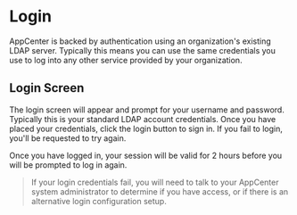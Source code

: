 # Login

AppCenter is backed by authentication using an organization's existing LDAP server. Typically this means you can use the same credentials you use to log into any other service provided by your organization.

## Login Screen

The login screen will appear and prompt for your username and password. Typically this is your standard LDAP account credentials. Once you have placed your credentials, click the login button to sign in. If you fail to login, you'll be requested to try again. 

Once you have logged in, your session will be valid for 2 hours before you will be prompted to log in again.  

> If your login credentials fail, you will need to talk to your AppCenter system administrator to determine if you have access, or if there is an alternative login configuration setup.